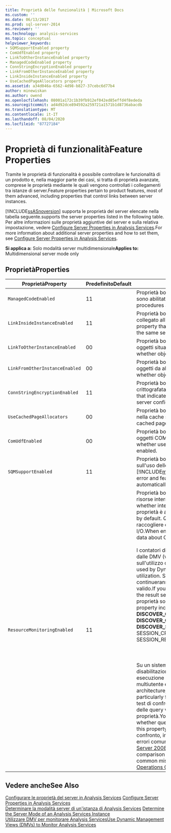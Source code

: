 ```yaml
---
title: Proprietà delle funzionalità | Microsoft Docs
ms.custom: ''
ms.date: 06/13/2017
ms.prod: sql-server-2014
ms.reviewer: ''
ms.technology: analysis-services
ms.topic: conceptual
helpviewer_keywords:
- SQMSupportEnabled property
- ComUdfEnabled property
- LinkToOtherInstanceEnabled property
- ManagedCodeEnabled property
- ConnStringEncryptionEnabled property
- LinkFromOtherInstanceEnabled property
- LinkInsideInstanceEnabled property
- UseCachedPageAllocators property
ms.assetid: a34d046a-6562-4d98-b827-37cebc6d77b4
author: minewiskan
ms.author: owend
ms.openlocfilehash: 08001a172c1b39fb912ef042ed85effd4f8ededa
ms.sourcegitcommit: ad4d92dce894592a259721a1571b1d8736abacdb
ms.translationtype: MT
ms.contentlocale: it-IT
ms.lasthandoff: 08/04/2020
ms.locfileid: "87727184"
---
```

# <a name="feature-properties"></a><span data-ttu-id="f95de-102">Proprietà di funzionalità</span><span class="sxs-lookup"><span data-stu-id="f95de-102">Feature Properties</span></span>
  <span data-ttu-id="f95de-103">Tramite le proprietà di funzionalità è possibile controllare le funzionalità di un prodotto e, nella maggior parte dei casi, si tratta di proprietà avanzate, comprese le proprietà mediante le quali vengono controllati i collegamenti tra istanze di server.</span><span class="sxs-lookup"><span data-stu-id="f95de-103">Feature properties pertain to product features, most of them advanced, including properties that control links between server instances.</span></span>  
  
 [!INCLUDE[ssASnoversion](../../includes/ssasnoversion-md.md)] <span data-ttu-id="f95de-104">supporta le proprietà del server elencate nella tabella seguente.</span><span class="sxs-lookup"><span data-stu-id="f95de-104">supports the server properties listed in the following table.</span></span> <span data-ttu-id="f95de-105">Per altre informazioni sulle proprietà aggiuntive del server e sulla relativa impostazione, vedere [Configure Server Properties in Analysis Services](server-properties-in-analysis-services.md).</span><span class="sxs-lookup"><span data-stu-id="f95de-105">For more information about additional server properties and how to set them, see [Configure Server Properties in Analysis Services](server-properties-in-analysis-services.md).</span></span>  
  
 <span data-ttu-id="f95de-106">**Si applica a:** Solo modalità server multidimensionale</span><span class="sxs-lookup"><span data-stu-id="f95de-106">**Applies to:** Multidimensional server mode only</span></span>  
  
## <a name="properties"></a><span data-ttu-id="f95de-107">Proprietà</span><span class="sxs-lookup"><span data-stu-id="f95de-107">Properties</span></span>  
  
|<span data-ttu-id="f95de-108">Proprietà</span><span class="sxs-lookup"><span data-stu-id="f95de-108">Property</span></span>|<span data-ttu-id="f95de-109">Predefinito</span><span class="sxs-lookup"><span data-stu-id="f95de-109">Default</span></span>|<span data-ttu-id="f95de-110">Descrizione</span><span class="sxs-lookup"><span data-stu-id="f95de-110">Description</span></span>|  
|--------------|-------------|-----------------|  
|`ManagedCodeEnabled`|<span data-ttu-id="f95de-111">1</span><span class="sxs-lookup"><span data-stu-id="f95de-111">1</span></span>|<span data-ttu-id="f95de-112">Proprietà booleana che indica se le procedure di archiviazione CLR sono abilitate.</span><span class="sxs-lookup"><span data-stu-id="f95de-112">A Boolean property that indicates whether CLR storage procedures are enabled.</span></span>|  
|`LinkInsideInstanceEnabled`|<span data-ttu-id="f95de-113">1</span><span class="sxs-lookup"><span data-stu-id="f95de-113">1</span></span>|<span data-ttu-id="f95de-114">Proprietà booleana che indica se è possibile creare un oggetto collegato all'interno della medesima istanza di server.</span><span class="sxs-lookup"><span data-stu-id="f95de-114">A Boolean property that indicates whether a linked object can be created inside the same server instance.</span></span>|  
|`LinkToOtherInstanceEnabled`|<span data-ttu-id="f95de-115">0</span><span class="sxs-lookup"><span data-stu-id="f95de-115">0</span></span>|<span data-ttu-id="f95de-116">Proprietà booleana che indica se è possibile creare collegamenti a oggetti situati su server remoti.</span><span class="sxs-lookup"><span data-stu-id="f95de-116">A Boolean property that indicates whether objects on remote servers can be linked to.</span></span>|  
|`LinkFromOtherInstanceEnabled`|<span data-ttu-id="f95de-117">0</span><span class="sxs-lookup"><span data-stu-id="f95de-117">0</span></span>|<span data-ttu-id="f95de-118">Proprietà booleana che indica se è possibile stabilire collegamenti ad oggetti da altre istanze di server.</span><span class="sxs-lookup"><span data-stu-id="f95de-118">A Boolean property that indicates whether objects can be linked to from other server instances.</span></span>|  
|`ConnStringEncryptionEnabled`|<span data-ttu-id="f95de-119">1</span><span class="sxs-lookup"><span data-stu-id="f95de-119">1</span></span>|<span data-ttu-id="f95de-120">Proprietà booleana che indica se la stringa di connessione è crittografata nel file di configurazione del server.</span><span class="sxs-lookup"><span data-stu-id="f95de-120">A Boolean property that indicates whether the connection string is encrypted in the server configuration file.</span></span>|  
|`UseCachedPageAllocators`|<span data-ttu-id="f95de-121">0</span><span class="sxs-lookup"><span data-stu-id="f95de-121">0</span></span>|<span data-ttu-id="f95de-122">Proprietà booleana che indica se gli allocatori di pagine memorizzati nella cache sono abilitati.</span><span class="sxs-lookup"><span data-stu-id="f95de-122">A Boolean property that indicates whether cached page allocators are enabled.</span></span>|  
|`ComUdfEnabled`|<span data-ttu-id="f95de-123">0</span><span class="sxs-lookup"><span data-stu-id="f95de-123">0</span></span>|<span data-ttu-id="f95de-124">Proprietà booleana che indica se le funzioni definite dall'utente come oggetti COM sono abilitate.</span><span class="sxs-lookup"><span data-stu-id="f95de-124">A Boolean property that indicates whether user-defined functions defined as COM objects are enabled.</span></span>|  
|`SQMSupportEnabled`|<span data-ttu-id="f95de-125">1</span><span class="sxs-lookup"><span data-stu-id="f95de-125">1</span></span>|<span data-ttu-id="f95de-126">Proprietà booleana che indica se le segnalazioni sugli errori e sull'uso delle funzionalità vengono inviate automaticamente a [!INCLUDE[msCoName](../../includes/msconame-md.md)] .</span><span class="sxs-lookup"><span data-stu-id="f95de-126">A Boolean property that indicates whether error and feature usage reports are sent to [!INCLUDE[msCoName](../../includes/msconame-md.md)] automatically.</span></span>|  
|`ResourceMonitoringEnabled`|<span data-ttu-id="f95de-127">1</span><span class="sxs-lookup"><span data-stu-id="f95de-127">1</span></span>|<span data-ttu-id="f95de-128">Proprietà booleana che indica se i contatori di monitoraggio delle risorse interne sono abilitati.</span><span class="sxs-lookup"><span data-stu-id="f95de-128">A Boolean property that indicates whether internal resource monitoring counters are enabled.</span></span> <span data-ttu-id="f95de-129">Questa proprietà è attivata per impostazione predefinita.</span><span class="sxs-lookup"><span data-stu-id="f95de-129">This property is on by default.</span></span> <span data-ttu-id="f95de-130">Quando è abilitata, la proprietà contente ai contatori di raccogliere dati di utilizzo relativi a CPU, memoria e attività di I/O.</span><span class="sxs-lookup"><span data-stu-id="f95de-130">When enabled, this property allows counters to collect usage data about CPU, memory, and I/O activity.</span></span><br /><br /> <span data-ttu-id="f95de-131">I contatori di monitoraggio delle risorse interne vengono utilizzati dalle DMV (viste a gestione dinamica) per la creazione di report sull'utilizzo delle risorse.</span><span class="sxs-lookup"><span data-stu-id="f95de-131">Internal resource monitoring counters are used by Dynamic Management Views (DMV) that report on resource utilization.</span></span> <span data-ttu-id="f95de-132">Se si disabilita questa proprietà, le query DMV continueranno a essere eseguite, tuttavia il set di risultati non sarà valido.</span><span class="sxs-lookup"><span data-stu-id="f95de-132">If you disable this property, the DMV queries will still run, but the result set will be invalid.</span></span> <span data-ttu-id="f95de-133">Tra le DMV che dipendono da questa proprietà sono incluse le seguenti:</span><span class="sxs-lookup"><span data-stu-id="f95de-133">DMVs that depend on this property include the following:</span></span><br /><span data-ttu-id="f95de-134">**DISCOVER_OBJECT_ACTIVITY**</span><span class="sxs-lookup"><span data-stu-id="f95de-134">**DISCOVER_OBJECT_ACTIVITY**</span></span><br /><span data-ttu-id="f95de-135">**DISCOVER_COMMAND_OBJECTS**</span><span class="sxs-lookup"><span data-stu-id="f95de-135">**DISCOVER_COMMAND_OBJECTS**</span></span><br /><span data-ttu-id="f95de-136">**DISCOVER_SESSIONS** (per SESSION_READS, SESSION_WRITES, SESSION_CPU_TIME_MS)</span><span class="sxs-lookup"><span data-stu-id="f95de-136">**DISCOVER_SESSIONS** (for SESSION_READS, SESSION_WRITES, SESSION_CPU_TIME_MS)</span></span><br /><br /> <br /><br /> <span data-ttu-id="f95de-137">Su un sistema multicore che utilizza l'architettura NUMA, la disabilitazione di questa proprietà può migliorare le prestazioni di esecuzione delle query, specialmente per carichi di lavoro multiutente elevati.</span><span class="sxs-lookup"><span data-stu-id="f95de-137">On a multi-core system that uses NUMA architecture, disabling this property can improve query performance, particularly for high multi-user workloads.</span></span> <span data-ttu-id="f95de-138">Sarà necessario eseguire test di confronto per determinare se le prestazioni di esecuzione delle query vengono migliorate a seguito della modifica di questa proprietà.</span><span class="sxs-lookup"><span data-stu-id="f95de-138">You will need to run comparison tests to determine whether query performance is improved as the result of changing this property.</span></span> <span data-ttu-id="f95de-139">Per le procedure consigliate su come eseguire test di confronto, inclusi la cancellazione della cache e il modo di evitare errori comuni, vedere la pagina relativa alla [Guida operativa di SQL Server 2008 R2 Analysis Services](https://go.microsoft.com/fwlink/?LinkID=225539).</span><span class="sxs-lookup"><span data-stu-id="f95de-139">For best practices on running comparison tests, including clearing the cache and avoiding common mistakes, see the [SQL Server 2008 R2 Analysis Services Operations Guide](https://go.microsoft.com/fwlink/?LinkID=225539).</span></span>|  
  
## <a name="see-also"></a><span data-ttu-id="f95de-140">Vedere anche</span><span class="sxs-lookup"><span data-stu-id="f95de-140">See Also</span></span>  
 <span data-ttu-id="f95de-141">[Configurare le proprietà del server in Analysis Services](server-properties-in-analysis-services.md) </span><span class="sxs-lookup"><span data-stu-id="f95de-141">[Configure Server Properties in Analysis Services](server-properties-in-analysis-services.md) </span></span>  
 <span data-ttu-id="f95de-142">[Determinare la modalità server di un'istanza di Analysis Services](../instances/determine-the-server-mode-of-an-analysis-services-instance.md) </span><span class="sxs-lookup"><span data-stu-id="f95de-142">[Determine the Server Mode of an Analysis Services Instance](../instances/determine-the-server-mode-of-an-analysis-services-instance.md) </span></span>  
 [<span data-ttu-id="f95de-143">Utilizzare DMV per monitorare Analysis Services</span><span class="sxs-lookup"><span data-stu-id="f95de-143">Use Dynamic Management Views &#40;DMVs&#41; to Monitor Analysis Services</span></span>](../instances/use-dynamic-management-views-dmvs-to-monitor-analysis-services.md)  
  
  
